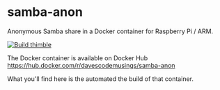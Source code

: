 # samba-anon
Anonymous Samba share in a Docker container for Raspberry Pi / ARM.

[![Build thimble](https://github.com/DavesCodeMusings/thimble/actions/workflows/build.yml/badge.svg?branch=main)](https://github.com/DavesCodeMusings/thimble/actions/workflows/docker-image.yml)

The Docker container is available on Docker Hub https://hub.docker.com/r/davescodemusings/samba-anon

What you'll find here is the automated the build of that container.
